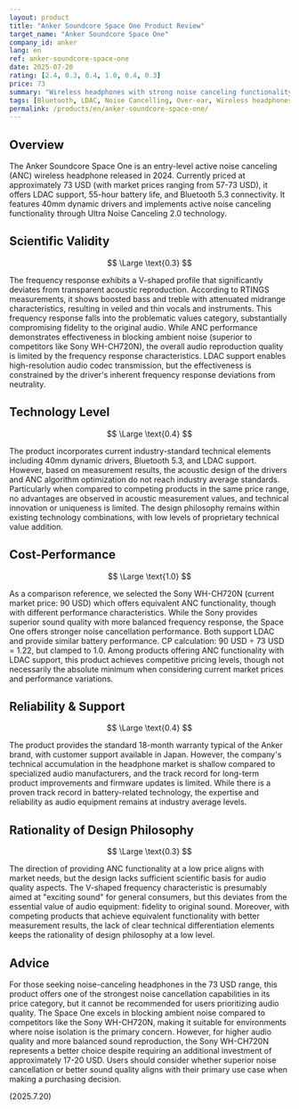 ```yaml
---
layout: product
title: "Anker Soundcore Space One Product Review"
target_name: "Anker Soundcore Space One"
company_id: anker
lang: en
ref: anker-soundcore-space-one
date: 2025-07-20
rating: [2.4, 0.3, 0.4, 1.0, 0.4, 0.3]
price: 73
summary: "Wireless headphones with strong noise canceling functionality at 73 USD, but with significant limitations in scientific validity and technology level."
tags: [Bluetooth, LDAC, Noise Cancelling, Over-ear, Wireless headphones]
permalink: /products/en/anker-soundcore-space-one/
---
```

## Overview

The Anker Soundcore Space One is an entry-level active noise canceling (ANC) wireless headphone released in 2024. Currently priced at approximately 73 USD (with market prices ranging from 57-73 USD), it offers LDAC support, 55-hour battery life, and Bluetooth 5.3 connectivity. It features 40mm dynamic drivers and implements active noise canceling functionality through Ultra Noise Canceling 2.0 technology.

## Scientific Validity

$$ \Large \text{0.3} $$

The frequency response exhibits a V-shaped profile that significantly deviates from transparent acoustic reproduction. According to RTINGS measurements, it shows boosted bass and treble with attenuated midrange characteristics, resulting in veiled and thin vocals and instruments. This frequency response falls into the problematic values category, substantially compromising fidelity to the original audio. While ANC performance demonstrates effectiveness in blocking ambient noise (superior to competitors like Sony WH-CH720N), the overall audio reproduction quality is limited by the frequency response characteristics. LDAC support enables high-resolution audio codec transmission, but the effectiveness is constrained by the driver's inherent frequency response deviations from neutrality.

## Technology Level

$$ \Large \text{0.4} $$

The product incorporates current industry-standard technical elements including 40mm dynamic drivers, Bluetooth 5.3, and LDAC support. However, based on measurement results, the acoustic design of the drivers and ANC algorithm optimization do not reach industry average standards. Particularly when compared to competing products in the same price range, no advantages are observed in acoustic measurement values, and technical innovation or uniqueness is limited. The design philosophy remains within existing technology combinations, with low levels of proprietary technical value addition.

## Cost-Performance

$$ \Large \text{1.0} $$

As a comparison reference, we selected the Sony WH-CH720N (current market price: 90 USD) which offers equivalent ANC functionality, though with different performance characteristics. While the Sony provides superior sound quality with more balanced frequency response, the Space One offers stronger noise cancellation performance. Both support LDAC and provide similar battery performance. CP calculation: 90 USD ÷ 73 USD = 1.22, but clamped to 1.0. Among products offering ANC functionality with LDAC support, this product achieves competitive pricing levels, though not necessarily the absolute minimum when considering current market prices and performance variations.

## Reliability & Support

$$ \Large \text{0.4} $$

The product provides the standard 18-month warranty typical of the Anker brand, with customer support available in Japan. However, the company's technical accumulation in the headphone market is shallow compared to specialized audio manufacturers, and the track record for long-term product improvements and firmware updates is limited. While there is a proven track record in battery-related technology, the expertise and reliability as audio equipment remains at industry average levels.

## Rationality of Design Philosophy

$$ \Large \text{0.3} $$

The direction of providing ANC functionality at a low price aligns with market needs, but the design lacks sufficient scientific basis for audio quality aspects. The V-shaped frequency characteristic is presumably aimed at "exciting sound" for general consumers, but this deviates from the essential value of audio equipment: fidelity to original sound. Moreover, with competing products that achieve equivalent functionality with better measurement results, the lack of clear technical differentiation elements keeps the rationality of design philosophy at a low level.

## Advice

For those seeking noise-canceling headphones in the 73 USD range, this product offers one of the strongest noise cancellation capabilities in its price category, but it cannot be recommended for users prioritizing audio quality. The Space One excels in blocking ambient noise compared to competitors like the Sony WH-CH720N, making it suitable for environments where noise isolation is the primary concern. However, for higher audio quality and more balanced sound reproduction, the Sony WH-CH720N represents a better choice despite requiring an additional investment of approximately 17-20 USD. Users should consider whether superior noise cancellation or better sound quality aligns with their primary use case when making a purchasing decision.

(2025.7.20)